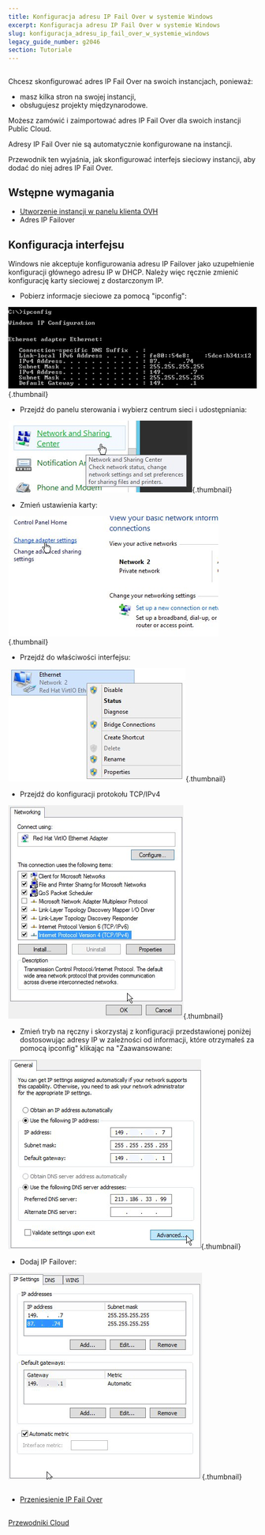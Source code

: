 ```yaml
---
title: Konfiguracja adresu IP Fail Over w systemie Windows
excerpt: Konfiguracja adresu IP Fail Over w systemie Windows
slug: konfiguracja_adresu_ip_fail_over_w_systemie_windows
legacy_guide_number: g2046
section: Tutoriale
---
```



## 
Chcesz skonfigurować adres IP Fail Over na swoich instancjach, ponieważ:

- masz kilka stron na swojej instancji,
- obsługujesz projekty międzynarodowe.

Możesz zamówić i zaimportować adres IP Fail Over dla swoich instancji Public Cloud. 

Adresy IP Fail Over nie są automatycznie konfigurowane na instancji.

Przewodnik ten wyjaśnia, jak skonfigurować interfejs sieciowy instancji, aby dodać do niej adres IP Fail Over.


## Wstępne wymagania

- [Utworzenie instancji w panelu klienta OVH]({legacy}1775)
- Adres IP Failover




## Konfiguracja interfejsu
Windows nie akceptuje konfigurowania adresu IP Failover jako uzupełnienie konfiguracji głównego adresu IP w DHCP. 
Należy więc ręcznie zmienić konfigurację karty sieciowej z dostarczonym IP.


- Pobierz informacje sieciowe za pomocą "ipconfig":



![](images/img_3609.jpg){.thumbnail}

- Przejdź do panelu sterowania i wybierz centrum sieci i udostępniania:



![](images/img_3602.jpg){.thumbnail}

- Zmień ustawienia karty:



![](images/img_3603.jpg){.thumbnail}

- Przejdź do właściwości interfejsu:



![](images/img_3604.jpg){.thumbnail}

- Przejdź do konfiguracji protokołu TCP/IPv4



![](images/img_3605.jpg){.thumbnail}

- Zmień tryb na ręczny i skorzystaj z konfiguracji przedstawionej poniżej dostosowując adresy IP w zależności od informacji, które otrzymałeś za pomocą ipconfig" klikając na "Zaawansowane:



![](images/img_3606.jpg){.thumbnail}

- Dodaj IP Failover:



![](images/img_3607.jpg){.thumbnail}


## 

- [Przeniesienie IP Fail Over]({legacy}1890)




## 
[Przewodniki Cloud]({legacy}1785)

